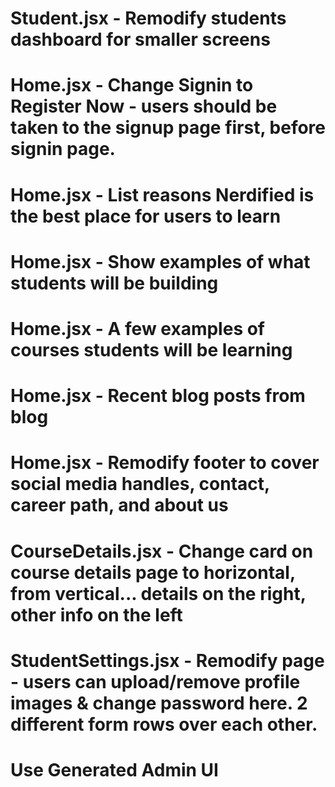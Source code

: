 # Student.jsx - Remodify students dashboard for smaller screens

# Home.jsx - Change Signin to Register Now - users should be taken to the signup page first, before signin page.

# Home.jsx - List reasons Nerdified is the best place for users to learn

# Home.jsx - Show examples of what students will be building

# Home.jsx - A few examples of courses students will be learning

# Home.jsx - Recent blog posts from blog

# Home.jsx - Remodify footer to cover social media handles, contact, career path, and about us

# CourseDetails.jsx - Change card on course details page to horizontal, from vertical... details on the right, other info on the left

# StudentSettings.jsx - Remodify page - users can upload/remove profile images & change password here. 2 different form rows over each other.

# Use Generated Admin UI
